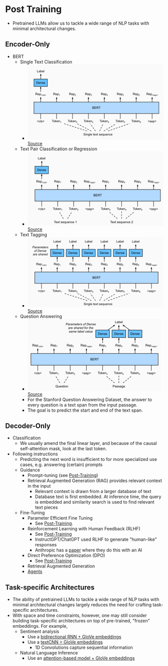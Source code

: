 # Post Training

- Pretrained LLMs allow us to tackle a wide range of NLP tasks with minimal architectural changes.

## Encoder-Only
- BERT
  - Single Text Classification
    - ![bert_single_classification.png](bert_single_classification.png)[Source](http://d2l.ai/chapter_natural-language-processing-applications/finetuning-bert.html)
  - Text Pair Classification or Regression
    - ![bert_pair_classification.png](bert_pair_classification.png)[Source](http://d2l.ai/chapter_natural-language-processing-applications/finetuning-bert.html)
  - Text Tagging
    - ![bert_text_tagging.png](bert_text_tagging.png)[Source](http://d2l.ai/chapter_natural-language-processing-applications/finetuning-bert.html)
  - Question Answering
    - ![bert_qna.png](bert_qna.png)[Source](http://d2l.ai/chapter_natural-language-processing-applications/finetuning-bert.html)
    - For the Stanford Question Answering Dataset, the answer to every question is a text span from the input passage.
    - The goal is to predict the start and end of the text span.

## Decoder-Only
- Classification
  - We usually amend the final linear layer, and because of the causal self-attention mask, look at the last token.
- Following instructions
  - Predicting the next word is insufficient to for more specialized use cases, e.g. answering (certain) prompts
  - Guidance
    - Prompt-tuning (see [Post-Training](../20_post_training/notes.md))
    - Retrieval Augmented Generation (RAG) provides relevant context in the input
      - Relevant context is drawn from a larger database of text
      - Database text is first embedded. At inference time, the query is embedded and similarity search is used to find relevant text pieces
  - Fine-Tuning
    - Parameter Efficient Fine Tuning
      - See [Post-Training](../20_post_training/notes.md).
    - Reinforcement Learning with Human Feedback (RLHF)
      - See [Post-Training](../20_post_training/notes.md)
      - InstructGPT/ChatGPT used RLHF to generate "human-like" responses
      - Anthropic has a [paper](../21_safety/03_alignment.md) where they do this with an AI
    - Direct Preference Optimization (DPO)
      - See [Post-Training](../20_post_training/notes.md)
    - Retrieval Augmented Generation
    - [Agents](./agents.md)
    
## Task-specific Architectures

- The ability of pretrained LLMs to tackle a wide range of NLP tasks with minimal architectural changes largely reduces the need for crafting task-specific architectures. 
- With space and time constraints, however, one may still consider building task-specific architectures on top of pre-trained, "frozen" embeddings. For example,
  - Sentiment analysis
    - Use a [bidirectional RNN + GloVe embeddings](http://d2l.ai/chapter_natural-language-processing-applications/sentiment-analysis-rnn.html)
    - Use a [textCNN + GloVe embeddings](http://d2l.ai/chapter_natural-language-processing-applications/sentiment-analysis-cnn.html)
      - 1D Convolutions capture sequential information
  - Natural Language Inference 
    - Use an [attention-based model + GloVe embeddings](http://d2l.ai/chapter_natural-language-processing-applications/natural-language-inference-attention.html)